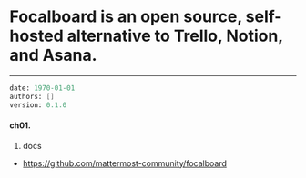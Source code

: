 # Focalboard is an open source, self-hosted alternative to Trello, Notion, and Asana.
---
```meta
date: 1970-01-01
authors: []
version: 0.1.0
```


#### ch01. 
1. docs
- https://github.com/mattermost-community/focalboard
